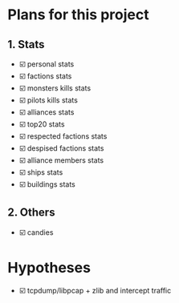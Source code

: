 # Plans for this project

## 1. Stats

- :ballot_box_with_check: personal stats
- :ballot_box_with_check: factions stats
- :ballot_box_with_check: monsters kills stats
- :ballot_box_with_check: pilots kills stats
- :ballot_box_with_check: alliances stats
- :ballot_box_with_check: top20 stats
- :ballot_box_with_check: respected factions stats
- :ballot_box_with_check: despised factions stats
- :ballot_box_with_check: alliance members stats
- :ballot_box_with_check: ships stats
- :ballot_box_with_check: buildings stats

## 2. Others

- :ballot_box_with_check: candies

# Hypotheses

- :ballot_box_with_check: tcpdump/libpcap + zlib and intercept traffic
